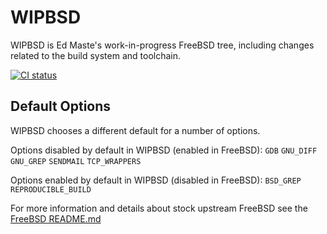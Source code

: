 WIPBSD
======
WIPBSD is Ed Maste's work-in-progress FreeBSD tree, including changes
related to the build system and toolchain.

[![CI status](https://api.cirrus-ci.com/github/emaste/freebsd.svg?branch=wipbsd.20210808)](http://cirrus-ci.com/github/emaste/freebsd/wipbsd.20210808)

Default Options
---------------
WIPBSD chooses a different default for a number of options.

Options disabled by default in WIPBSD (enabled in FreeBSD):
    `GDB` `GNU_DIFF` `GNU_GREP` `SENDMAIL` `TCP_WRAPPERS`

Options enabled by default in WIPBSD (disabled in FreeBSD):
   `BSD_GREP` `REPRODUCIBLE_BUILD`

For more information and details about stock upstream FreeBSD see the
[FreeBSD README.md](https://github.com/freebsd/freebsd/blob/master/README.md)

